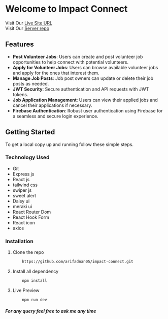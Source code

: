 # Welcome to Impact Connect

Visit Our [Live Site URL](https://impact-connect-19304.web.app) <br />
Visit Our [Server repo](https://github.com/arifadnan05/impact-connect-server)
## Features

- **Post Volunteer Jobs**: Users can create and post volunteer job opportunities to help connect with potential volunteers.
- **Apply for Volunteer Jobs**: Users can browse available volunteer jobs and apply for the ones that interest them.
- **Manage Job Posts**: Job post owners can update or delete their job posts as needed.
- **JWT Security**: Secure authentication and API requests with JWT tokens.
- **Job Application Management**: Users can view their applied jobs and cancel their applications if necessary.
- **Firebase Authentication**: Robust user authentication using Firebase for a seamless and secure login experience.

## Getting Started

To get a local copy up and running follow these simple steps.

### Technology Used

- Git
- Express js
- React js
- tailwind css
- swiper js
- sweet alert
- Daisy ui
- meraki ui
- React Router Dom
- React Hook Form
- React icon
- axios

### Installation

1. Clone the repo
   ```sh
       https://github.com/arifadnan05/impact-connect.git
2. Install all dependency
   ```sh
       npm install
4. Live Preview
   ```sh
       npm run dev

##### For any query feel free to ask me any time
